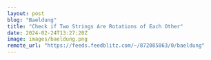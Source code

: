```yaml
---
layout: post
blog: "Baeldung"
title: "Check if Two Strings Are Rotations of Each Other"
date: 2024-02-24T13:27:20Z
image: images/baeldung.png
remote_url: "https://feeds.feedblitz.com/~/872085863/0/baeldung"
---
```

